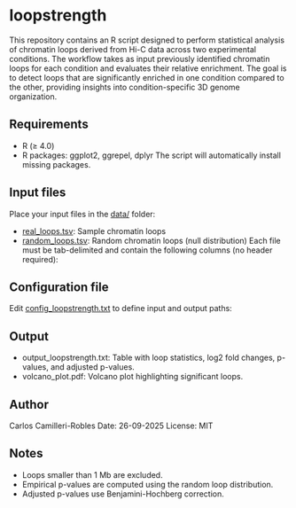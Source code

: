# loopstrength

This repository contains an R script designed to perform statistical analysis of chromatin loops derived from Hi-C data across two experimental conditions. The workflow takes as input previously identified chromatin loops for each condition and evaluates their relative enrichment. The goal is to detect loops that are significantly enriched in one condition compared to the other, providing insights into condition-specific 3D genome organization.


## Requirements
- R (≥ 4.0)
- R packages: ggplot2, ggrepel, dplyr
The script will automatically install missing packages.


## Input files
Place your input files in the [data/](./data/) folder:
- [real_loops.tsv](./data/real_loops.tsv): Sample chromatin loops
- [random_loops.tsv](./data/random_loops.tsv): Random chromatin loops (null distribution)
Each file must be tab-delimited and contain the following columns (no header required):


## Configuration file
Edit [config_loopstrength.txt](./config_loopstrength.txt) to define input and output paths:


## Output
- output_loopstrength.txt: Table with loop statistics, log2 fold changes, p-values, and adjusted p-values.
- volcano_plot.pdf: Volcano plot highlighting significant loops.


## Author
Carlos Camilleri-Robles
Date: 26-09-2025
License: MIT


## Notes
- Loops smaller than 1 Mb are excluded.
- Empirical p-values are computed using the random loop distribution.
- Adjusted p-values use Benjamini-Hochberg correction.
